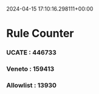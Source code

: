 2024-04-15 17:10:16.298111+00:00
# Rule Counter 
 ### UCATE : 446733

 ### Veneto : 159413

 ### Allowlist : 13930